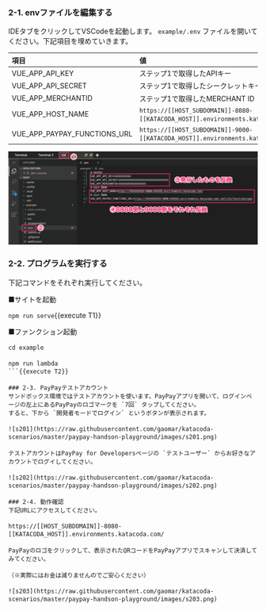 ### 2-1. envファイルを編集する
IDEタブをクリックしてVSCodeを起動します。
`example/.env` ファイルを開いてください。下記項目を埋めていきます。

|項目|値|
|:--|:--|
|VUE_APP_API_KEY| ステップ1で取得したAPIキー |
|VUE_APP_API_SECRET| ステップ1で取得したシークレットキー|
|VUE_APP_MERCHANTID|ステップ1で取得したMERCHANT ID|
|VUE_APP_HOST_NAME| `https://[[HOST_SUBDOMAIN]]-8080-[[KATACODA_HOST]].environments.katacoda.com/`{{copy}} |
|VUE_APP_PAYPAY_FUNCTIONS_URL| `https://[[HOST_SUBDOMAIN]]-9000-[[KATACODA_HOST]].environments.katacoda.com/.netlify/functions/pay`{{copy}}|

![s200](https://raw.githubusercontent.com/gaomar/katacoda-scenarios/master/paypay-handson-playground/images/s200.png)

### 2-2. プログラムを実行する
下記コマンドをそれぞれ実行してください。

■サイトを起動

`npm run serve`{{execute T1}}

■ファンクション起動

```
cd example

npm run lambda
```{{execute T2}}

### 2-3. PayPayテストアカウント
サンドボックス環境ではテストアカウントを使います。PayPayアプリを開いて、ログインページの左上にあるPayPayのロゴマークを `7回` タップしてください。
すると、下から `開発者モードでログイン` というボタンが表示されます。

![s201](https://raw.githubusercontent.com/gaomar/katacoda-scenarios/master/paypay-handson-playground/images/s201.png)

テストアカウントはPayPay for Developersページの `テストユーザー` からお好きなアカウントでログイしてください。

![s202](https://raw.githubusercontent.com/gaomar/katacoda-scenarios/master/paypay-handson-playground/images/s202.png)

### 2-4. 動作確認
下記URLにアクセスしてください。

https://[[HOST_SUBDOMAIN]]-8080-[[KATACODA_HOST]].environments.katacoda.com/

PayPayのロゴをクリックして、表示されたQRコードをPayPayアプリでスキャンして決済してみてください。

（※実際にはお金は減りませんのでご安心ください）

![s203](https://raw.githubusercontent.com/gaomar/katacoda-scenarios/master/paypay-handson-playground/images/s203.png)
